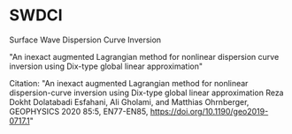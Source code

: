 # SWDCI
Surface Wave Dispersion Curve Inversion

"An inexact augmented Lagrangian method for nonlinear dispersion curve inversion using Dix-type global linear approximation"


Citation: "An inexact augmented Lagrangian method for nonlinear dispersion-curve inversion using Dix-type global linear approximation
Reza Dokht Dolatabadi Esfahani, Ali Gholami, and Matthias Ohrnberger, GEOPHYSICS 2020 85:5, EN77-EN85, https://doi.org/10.1190/geo2019-0717.1"


